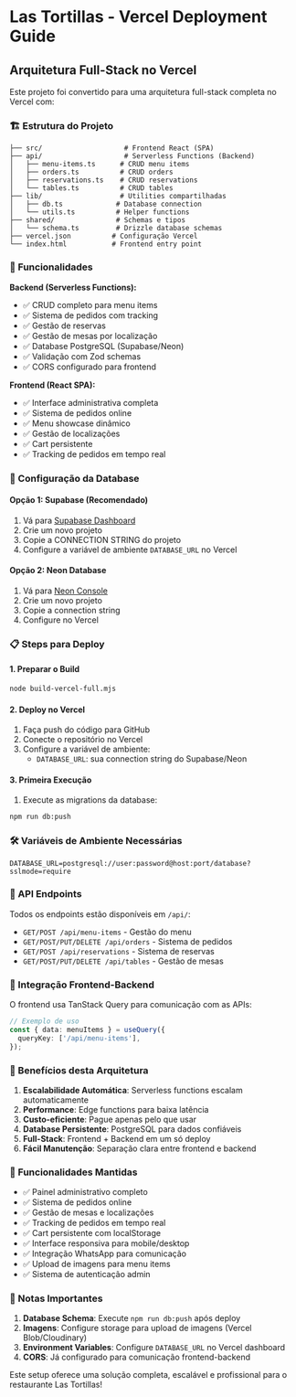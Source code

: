 # Las Tortillas - Vercel Deployment Guide

## Arquitetura Full-Stack no Vercel

Este projeto foi convertido para uma arquitetura full-stack completa no Vercel com:

### 🏗️ Estrutura do Projeto

```
├── src/                    # Frontend React (SPA)
├── api/                    # Serverless Functions (Backend)
│   ├── menu-items.ts      # CRUD menu items
│   ├── orders.ts          # CRUD orders 
│   ├── reservations.ts    # CRUD reservations
│   └── tables.ts          # CRUD tables
├── lib/                   # Utilities compartilhadas
│   ├── db.ts             # Database connection
│   └── utils.ts          # Helper functions
├── shared/               # Schemas e tipos
│   └── schema.ts         # Drizzle database schemas
├── vercel.json          # Configuração Vercel
└── index.html           # Frontend entry point
```

### 🚀 Funcionalidades

**Backend (Serverless Functions):**
- ✅ CRUD completo para menu items
- ✅ Sistema de pedidos com tracking
- ✅ Gestão de reservas
- ✅ Gestão de mesas por localização
- ✅ Database PostgreSQL (Supabase/Neon)
- ✅ Validação com Zod schemas
- ✅ CORS configurado para frontend

**Frontend (React SPA):**
- ✅ Interface administrativa completa
- ✅ Sistema de pedidos online
- ✅ Menu showcase dinâmico
- ✅ Gestão de localizações
- ✅ Cart persistente
- ✅ Tracking de pedidos em tempo real

### 🔧 Configuração da Database

#### Opção 1: Supabase (Recomendado)
1. Vá para [Supabase Dashboard](https://supabase.com/dashboard)
2. Crie um novo projeto
3. Copie a CONNECTION STRING do projeto
4. Configure a variável de ambiente `DATABASE_URL` no Vercel

#### Opção 2: Neon Database
1. Vá para [Neon Console](https://console.neon.tech)
2. Crie um novo projeto
3. Copie a connection string
4. Configure no Vercel

### 📋 Steps para Deploy

#### 1. Preparar o Build
```bash
node build-vercel-full.mjs
```

#### 2. Deploy no Vercel
1. Faça push do código para GitHub
2. Conecte o repositório no Vercel
3. Configure a variável de ambiente:
   - `DATABASE_URL`: sua connection string do Supabase/Neon

#### 3. Primeira Execução
1. Execute as migrations da database:
```bash
npm run db:push
```

### 🛠️ Variáveis de Ambiente Necessárias

```env
DATABASE_URL=postgresql://user:password@host:port/database?sslmode=require
```

### 📡 API Endpoints

Todos os endpoints estão disponíveis em `/api/`:

- `GET/POST /api/menu-items` - Gestão do menu
- `GET/POST/PUT/DELETE /api/orders` - Sistema de pedidos
- `GET/POST /api/reservations` - Sistema de reservas
- `GET/POST/PUT/DELETE /api/tables` - Gestão de mesas

### 🔄 Integração Frontend-Backend

O frontend usa TanStack Query para comunicação com as APIs:

```typescript
// Exemplo de uso
const { data: menuItems } = useQuery({
  queryKey: ['/api/menu-items'],
});
```

### 🎯 Benefícios desta Arquitetura

1. **Escalabilidade Automática**: Serverless functions escalam automaticamente
2. **Performance**: Edge functions para baixa latência
3. **Custo-eficiente**: Pague apenas pelo que usar
4. **Database Persistente**: PostgreSQL para dados confiáveis
5. **Full-Stack**: Frontend + Backend em um só deploy
6. **Fácil Manutenção**: Separação clara entre frontend e backend

### 📱 Funcionalidades Mantidas

- ✅ Painel administrativo completo
- ✅ Sistema de pedidos online
- ✅ Gestão de mesas e localizações
- ✅ Tracking de pedidos em tempo real
- ✅ Cart persistente com localStorage
- ✅ Interface responsiva para mobile/desktop
- ✅ Integração WhatsApp para comunicação
- ✅ Upload de imagens para menu items
- ✅ Sistema de autenticação admin

### 🚨 Notas Importantes

1. **Database Schema**: Execute `npm run db:push` após deploy
2. **Imagens**: Configure storage para upload de imagens (Vercel Blob/Cloudinary)
3. **Environment Variables**: Configure `DATABASE_URL` no Vercel dashboard
4. **CORS**: Já configurado para comunicação frontend-backend

Este setup oferece uma solução completa, escalável e profissional para o restaurante Las Tortillas!